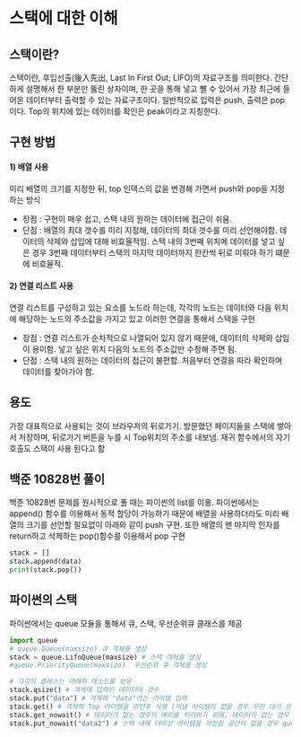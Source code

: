 스택에 대한 이해
==============
스택이란?
--------
스택이란, 후입선출(後入先出, Last In First Out; LIFO)의 자료구조를 의미한다. 간단하게 설명해서 한 부분만 뚫린 상자이며, 한 곳을 통해 넣고 뺼 수 있어서 가장 최근에 들어온 데이터부터 출력할 수 있는 자료구조이다. 일반적으로 입력은 push, 출력은 pop이다. Top의 위치에 있는 데이터를 확인은 peak이라고 지칭한다. 

구현 방법
------
#### 1) 배열 사용
미리 배열의 크기를 지정한 뒤, top 인덱스의 값을 변경해 가면서 push와 pop을 지정하는 방식
* 장점 :
구현이 매우 쉽고, 스택 내의 원하는 데이터에 접근이 쉬움.
* 단점 :
배열의 최대 갯수를 미리 지정해, 데이터의 최대 갯수를 미리 선언해야함. 
데이터의 삭제와 삽입에 대해 비효율적임. 스택 내의 3번째 위치에 데이터를 넣고 싶은 경우 3번째 데이터부터 스택의 마지막 데이터까지 한칸씩 뒤로 미뤄야 하기 떄문에 비효율적.

#### 2) 연결 리스트 사용
연결 리스트를 구성하고 있는 요소를 노드라 하는데, 각각의 노드는 데이터와 다음 위치에 해당하는 노드의 주소값을 가지고 있고 이러한 연결을 통해서 스택을 구현
* 장점 :
연결 리스트가 순차적으로 나열되어 있지 않기 때문에, 데이터의 삭제와 삽입이 용이함. 넣고 싶은 위치 다음의 노드의 주소값만 수정해 주면 됨.
* 단점 :
스택 내의 원하는 데이터의 접근이 불편함. 처음부터 연결을 따라 확인하며 데이터를 찾아가야 함.

용도
------
가장 대표적으로 사용되는 것이 브라우저의 뒤로가기. 방문했던 페이지들을 스택에 쌓아서 저장하며, 뒤로가기 버튼을 누를 시 Top위치의 주소를 내보냄.
재귀 함수에서의 자기 호출도 스택이 사용 된다고 함

백준 10828번 풀이
--------
백준 10828번 문제를 원시적으로 풀 때는 파이썬의 list를 이용.
파이썬에서는 append() 함수를 이용해서 동적 할당이 가능하기 때문에 배열을 사용하더라도 미리 배열의 크기를 선언할 필요없이 아래와 같이 push 구현.
또한 배열의 맨 마지막 인자를 return하고 삭제하는 pop()함수를 이용해서 pop 구현
```py
stack = []
stack.append(data)
print(stack.pop())
```
파이썬의 스택
----------
파이썬에서는 queue 모듈을 통해서 큐, 스택, 우선순위큐 클래스를 제공
```py
import queue
# queue.Queue(maxsize) 큐 객체를 생성
stack = queue.LifoQueue(maxsize) # 스택 객체를 생성
#queue.PriorityQueue(maxsize)  우선순위 큐 객체를 생성

# 각각의 클래스는 아래의 매소드를 보유
stack.qsize() # 객체에 입력된 데이터의 갯수
stack.put("data") # 객체에 "data"라는 아이템 입력
stack.get() # 객체의 Top 아이템을 리턴후 삭제 (꺼낼 아이템이 없을 경우 무한 대기 상태에 빠짐)
stack.get_nowait() # 데이터가 없는 경우의 예외를 처리하기 위해. 데이터가 없는 경우 queue.Empty 예외 발생
stack.put_nowait("data2") # 스택 내에 더이상 아이템을 저장할 공간이 없을 경우 queue.Full 예외 발생
